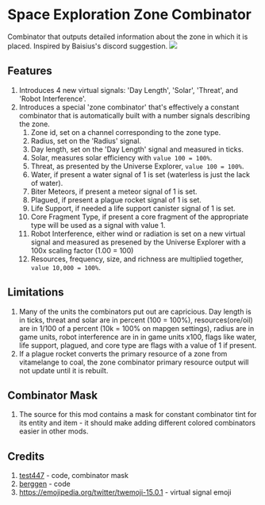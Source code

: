 # Space Exploration Zone Combinator
Combinator that outputs detailed information about the zone in which it is placed. Inspired by Baisius's discord suggestion.
![](mod-portal/combinator-example.png)

## Features
1. Introduces 4 new virtual signals: 'Day Length', 'Solar', 'Threat', and 'Robot Interference'.
1. Introduces a special 'zone combinator' that's effectively a constant combinator that is automatically built with a number signals describing the zone.
    1. Zone id, set on a channel corresponding to the zone type.
    1. Radius, set on the 'Radius' signal.
    1. Day length, set on the 'Day Length' signal and measured in ticks.
    1. Solar, measures solar efficiency with `value 100 = 100%`.
    1. Threat, as presented by the Universe Explorer, `value 100 = 100%`.
    1. Water, if present a water signal of 1 is set (waterless is just the lack of water).
    1. Biter Meteors, if present a meteor signal of 1 is set.
    1. Plagued, if present a plague rocket signal of 1 is set.
    1. Life Support, if needed a life support canister signal of 1 is set.
    1. Core Fragment Type, if present a core fragment of the appropriate type will be used as a signal with value 1.
    1. Robot Interference, either wind or radiation is set on a new virtual signal and measured as presened by the Universe Explorer with a 100x scaling factor (1.00 = 100)
    1. Resources, frequency, size, and richness are multiplied together, `value 10,000 = 100%`.

## Limitations
1. Many of the units the combinators put out are capricious. Day length is in ticks, threat and solar are in percent (100 = 100%), resources(ore/oil) are in 1/100 of a percent (10k = 100% on mapgen settings), radius are in game units, robot interference are in in game units x100, flags like water, life support, plagued, and core type are flags with a value of 1 if present. 
1. If a plague rocket converts the primary resource of a zone from vitamelange to coal, the zone combinator primary resource output will not update until it is rebuilt.

## Combinator Mask
1. The source for this mod contains a mask for constant combinator tint for its entity and item - it should make adding different colored combinators easier in other mods.

## Credits
1. [test447](https://mods.factorio.com/user/test447) - code, combinator mask
1. [berggen](https://mods.factorio.com/user/berggen) - code
1. https://emojipedia.org/twitter/twemoji-15.0.1 - virtual signal emoji
